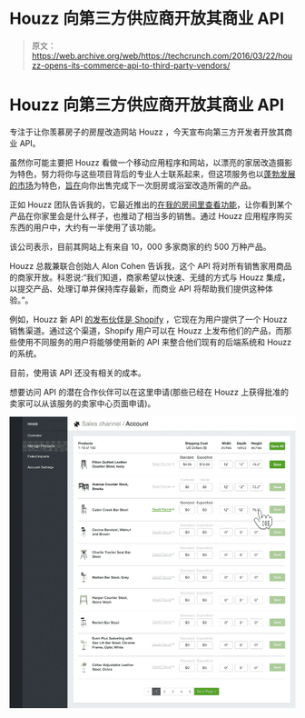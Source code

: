 # Houzz 向第三方供应商开放其商业 API

> 原文：<https://web.archive.org/web/https://techcrunch.com/2016/03/22/houzz-opens-its-commerce-api-to-third-party-vendors/>

# Houzz 向第三方供应商开放其商业 API

专注于让你羡慕房子的房屋改造网站 Houzz ，今天宣布向第三方开发者开放其商业 API。

虽然你可能主要把 Houzz 看做一个移动应用程序和网站，以漂亮的家居改造摄影为特色，努力将你与这些项目背后的专业人士联系起来，但这项服务也以[蓬勃发展的市场](https://web.archive.org/web/20230403113131/http://www.houzz.com/photos/lighting)为特色，[旨在](https://web.archive.org/web/20230403113131/https://www.houzz.com/sell)向你出售完成下一次厨房或浴室改造所需的产品。

正如 Houzz 团队告诉我的，它最近推出的[在我的房间里查看功能](https://web.archive.org/web/20230403113131/http://www.houzz.com/ideabooks/61877912/list/inside-houzz-introducing-view-in-my-room)，让你看到某个产品在你家里会是什么样子，也推动了相当多的销售。通过 Houzz 应用程序购买东西的用户中，大约有一半使用了该功能。

该公司表示，目前其网站上有来自 10，000 多家商家的约 500 万种产品。

Houzz 总裁兼联合创始人 Alon Cohen 告诉我，这个 API 将对所有销售家用商品的商家开放。科恩说:“我们知道，商家希望以快速、无缝的方式与 Houzz 集成，以提交产品、处理订单并保持库存最新，而商业 API 将帮助我们提供这种体验。”。

例如，Houzz 新 API [的发布伙伴是 Shopify](https://web.archive.org/web/20230403113131/http://shopify.com/houzz) ，它现在为用户提供了一个 Houzz 销售渠道。通过这个渠道，Shopify 用户可以在 Houzz 上发布他们的产品，而那些使用不同服务的用户将能够使用新的 API 来整合他们现有的后端系统和 Houzz 的系统。

目前，使用该 API 还没有相关的成本。

想要访问 API 的潜在合作伙伴可以在这里申请(那些已经在 Houzz 上获得批准的卖家可以从该服务的卖家中心页面申请)。

[![Manage Products](img/0e8bac3d0b86a6db340a1fe98e5804eb.png)](https://web.archive.org/web/20230403113131/https://techcrunch.com/wp-content/uploads/2016/03/manage-products.png)